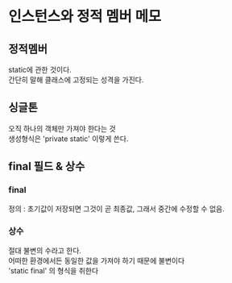 # 인스턴스와 정적 멤버 메모

## 정적멤버

static에 관한 것이다. \
간단히 말해 클래스에 고정되는 성격을 가진다.

## 싱글톤

오직 하나의 객체만 가져야 한다는 것 \
생성형식은 'private static' 이렇게 쓴다.

## final 필드 & 상수

### final

정의 : 초기값이 저장되면 그것이 곧 최종값, 그래서 중간에 수정할 수 없음.

### 상수

절대 불변의 수라고 한다. \
어떠한 환경에서든 동일한 값을 가져야 하기 때문에 불변이다 \
'static final' 의 형식을 취한다
